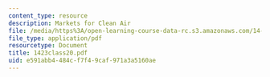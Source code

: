 ```yaml
---
content_type: resource
description: Markets for Clean Air
file: /media/https%3A/open-learning-course-data-rc.s3.amazonaws.com/14-23-government-regulation-of-industry-spring-2003/e591abb4484cf7f49caf971a3a5160ae_1423class20.pdf
file_type: application/pdf
resourcetype: Document
title: 1423class20.pdf
uid: e591abb4-484c-f7f4-9caf-971a3a5160ae
---
```

